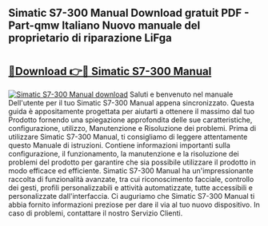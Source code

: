 ## Simatic S7-300 Manual Download gratuit PDF - Part-qmw Italiano Nuovo manuale del proprietario di riparazione LiFga

# <h2><a href="http://dfgagj.blite.top/?on=Simatic+S7-300+Manual">🔗Download 👉🔴 Simatic S7-300 Manual</a></h2>

[![Simatic S7-300 Manual download](https://i.imgur.com/lujVjoI.png)](http://dfgagj.blite.top/?on=Simatic+S7-300+Manual)
Saluti e benvenuto nel manuale Dell'utente per il tuo Simatic S7-300 Manual appena sincronizzato. Questa guida è appositamente progettata per aiutarti a ottenere il massimo dal tuo Prodotto fornendo una spiegazione approfondita delle sue caratteristiche, configurazione, utilizzo, Manutenzione e Risoluzione dei problemi. Prima di utilizzare Simatic S7-300 Manual, ti consigliamo di leggere attentamente questo Manuale di istruzioni. Contiene informazioni importanti sulla configurazione, il funzionamento, la manutenzione e la risoluzione dei problemi del prodotto per garantire che sia possibile utilizzare il prodotto in modo efficace ed efficiente. Simatic S7-300 Manual ha un'impressionante raccolta di funzionalità avanzate, tra cui riconoscimento facciale, controllo dei gesti, profili personalizzabili e attività automatizzate, tutte accessibili e personalizzate dall'interfaccia. Ci auguriamo che Simatic S7-300 Manual ti abbia fornito informazioni preziose per dare il via al tuo nuovo dispositivo. In caso di problemi, contattare il nostro Servizio Clienti.
